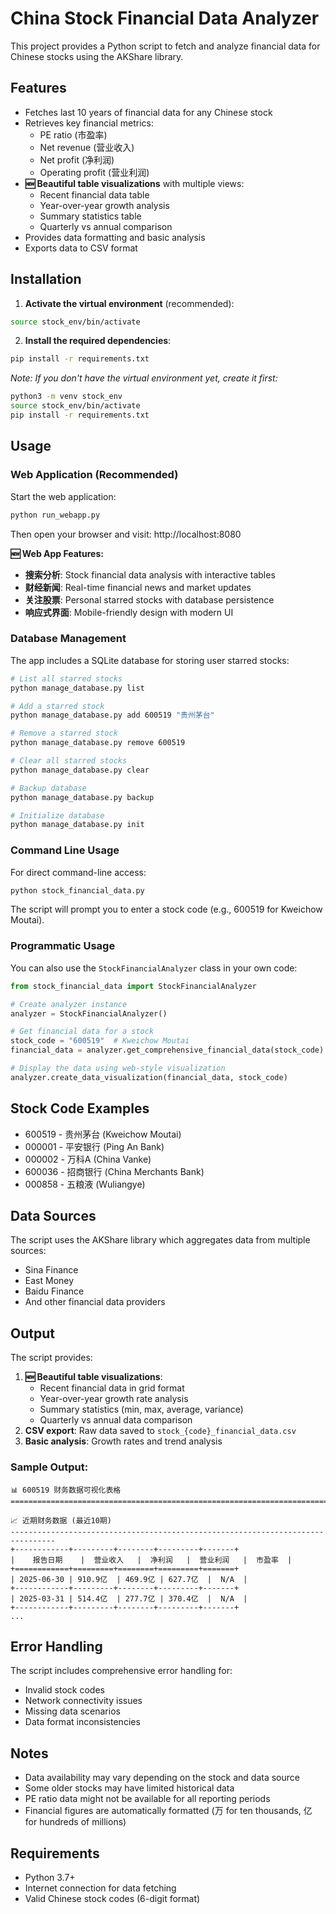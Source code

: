 # China Stock Financial Data Analyzer

This project provides a Python script to fetch and analyze financial data for Chinese stocks using the AKShare library.

## Features

- Fetches last 10 years of financial data for any Chinese stock
- Retrieves key financial metrics:
  - PE ratio (市盈率)
  - Net revenue (营业收入)
  - Net profit (净利润)
  - Operating profit (营业利润)
- **🆕 Beautiful table visualizations** with multiple views:
  - Recent financial data table
  - Year-over-year growth analysis
  - Summary statistics table
  - Quarterly vs annual comparison
- Provides data formatting and basic analysis
- Exports data to CSV format

## Installation

1. **Activate the virtual environment** (recommended):
```bash
source stock_env/bin/activate
```

2. **Install the required dependencies**:
```bash
pip install -r requirements.txt
```

*Note: If you don't have the virtual environment yet, create it first:*
```bash
python3 -m venv stock_env
source stock_env/bin/activate
pip install -r requirements.txt
```

## Usage

### Web Application (Recommended)

Start the web application:
```bash
python run_webapp.py
```

Then open your browser and visit: http://localhost:8080

**🆕 Web App Features:**
- **搜索分析**: Stock financial data analysis with interactive tables
- **财经新闻**: Real-time financial news and market updates  
- **关注股票**: Personal starred stocks with database persistence
- **响应式界面**: Mobile-friendly design with modern UI

### Database Management

The app includes a SQLite database for storing user starred stocks:

```bash
# List all starred stocks
python manage_database.py list

# Add a starred stock
python manage_database.py add 600519 "贵州茅台"

# Remove a starred stock
python manage_database.py remove 600519

# Clear all starred stocks
python manage_database.py clear

# Backup database
python manage_database.py backup

# Initialize database
python manage_database.py init
```

### Command Line Usage

For direct command-line access:
```bash
python stock_financial_data.py
```

The script will prompt you to enter a stock code (e.g., 600519 for Kweichow Moutai).

### Programmatic Usage

You can also use the `StockFinancialAnalyzer` class in your own code:

```python
from stock_financial_data import StockFinancialAnalyzer

# Create analyzer instance
analyzer = StockFinancialAnalyzer()

# Get financial data for a stock
stock_code = "600519"  # Kweichow Moutai
financial_data = analyzer.get_comprehensive_financial_data(stock_code)

# Display the data using web-style visualization
analyzer.create_data_visualization(financial_data, stock_code)
```

## Stock Code Examples

- 600519 - 贵州茅台 (Kweichow Moutai)
- 000001 - 平安银行 (Ping An Bank)
- 000002 - 万科A (China Vanke)
- 600036 - 招商银行 (China Merchants Bank)
- 000858 - 五粮液 (Wuliangye)

## Data Sources

The script uses the AKShare library which aggregates data from multiple sources:
- Sina Finance
- East Money
- Baidu Finance
- And other financial data providers

## Output

The script provides:
1. **🆕 Beautiful table visualizations**:
   - Recent financial data in grid format
   - Year-over-year growth rate analysis
   - Summary statistics (min, max, average, variance)
   - Quarterly vs annual data comparison
2. **CSV export**: Raw data saved to `stock_{code}_financial_data.csv`
3. **Basic analysis**: Growth rates and trend analysis

### Sample Output:
```
📊 600519 财务数据可视化表格
================================================================================

📈 近期财务数据 (最近10期)
--------------------------------------------------------------------------------
+------------+---------+--------+---------+-------+
|    报告日期    |  营业收入   |  净利润   |  营业利润   |  市盈率  |
+============+=========+========+=========+=======+
| 2025-06-30 | 910.9亿  | 469.9亿 | 627.7亿  |  N/A  |
+------------+---------+--------+---------+-------+
| 2025-03-31 | 514.4亿  | 277.7亿 | 370.4亿  |  N/A  |
+------------+---------+--------+---------+-------+
...
```

## Error Handling

The script includes comprehensive error handling for:
- Invalid stock codes
- Network connectivity issues
- Missing data scenarios
- Data format inconsistencies

## Notes

- Data availability may vary depending on the stock and data source
- Some older stocks may have limited historical data
- PE ratio data might not be available for all reporting periods
- Financial figures are automatically formatted (万 for ten thousands, 亿 for hundreds of millions)

## Requirements

- Python 3.7+
- Internet connection for data fetching
- Valid Chinese stock codes (6-digit format)
